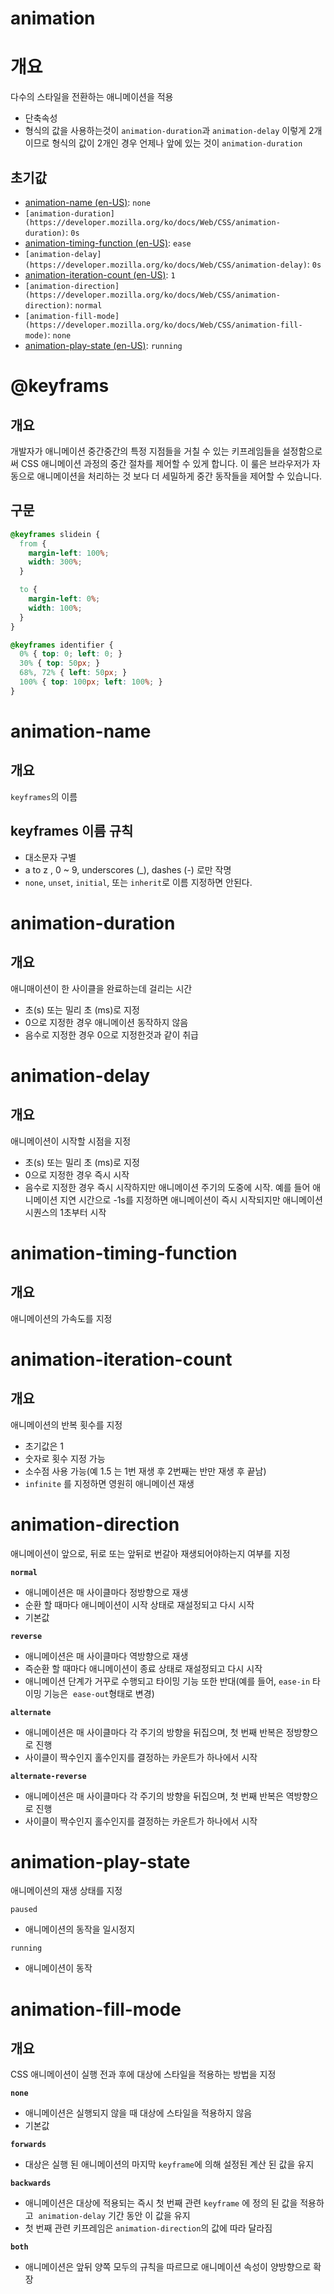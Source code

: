 # animation

# 개요

다수의 스타일을 전환하는 애니메이션을 적용

- 단축속성
- <time> 형식의 값을 사용하는것이 `animation-duration`과 `animation-delay` 이렇게 2개이므로 <time> 형식의 값이 2개인 경우 언제나 앞에 있는 것이 `animation-duration`

## 초기값

- [animation-name (en-US)](https://developer.mozilla.org/en-US/docs/Web/CSS/animation-name): `none`
- `[animation-duration](https://developer.mozilla.org/ko/docs/Web/CSS/animation-duration)`: `0s`
- [animation-timing-function (en-US)](https://developer.mozilla.org/en-US/docs/Web/CSS/animation-timing-function): `ease`
- `[animation-delay](https://developer.mozilla.org/ko/docs/Web/CSS/animation-delay)`: `0s`
- [animation-iteration-count (en-US)](https://developer.mozilla.org/en-US/docs/Web/CSS/animation-iteration-count): `1`
- `[animation-direction](https://developer.mozilla.org/ko/docs/Web/CSS/animation-direction)`: `normal`
- `[animation-fill-mode](https://developer.mozilla.org/ko/docs/Web/CSS/animation-fill-mode)`: `none`
- [animation-play-state (en-US)](https://developer.mozilla.org/en-US/docs/Web/CSS/animation-play-state): `running`

# @keyframs

## 개요

개발자가 애니메이션 중간중간의 특정 지점들을 거칠 수 있는 키프레임들을 설정함으로써 CSS 애니메이션 과정의 중간 절차를 제어할 수 있게 합니다. 이 룰은 브라우저가 자동으로 애니메이션을 처리하는 것 보다 더 세밀하게 중간 동작들을 제어할 수 있습니다.

## 구문

```css
@keyframes slidein {
  from {
    margin-left: 100%;
    width: 300%;
  }

  to {
    margin-left: 0%;
    width: 100%;
  }
}

@keyframes identifier {
  0% { top: 0; left: 0; }
  30% { top: 50px; }
  68%, 72% { left: 50px; }
  100% { top: 100px; left: 100%; }
}
```

# animation-name

## 개요

`keyframes`의 이름

## keyframes 이름 규칙

- 대소문자 구별
- a to z , 0 ~ 9, underscores (_), dashes (-) 로만 작명
- `none`, `unset`, `initial`, 또는 `inherit`로 이름 지정하면 안된다.

# animation-duration

## 개요

애니매이션이 한 사이클을 완료하는데 걸리는 시간

- 초(s) 또는 밀리 초 (ms)로 지정
- 0으로 지정한 경우 애니메이션 동작하지 않음
- 음수로 지정한 경우 0으로 지정한것과 같이 취급

# animation-delay

## 개요

애니메이션이 시작할 시점을 지정

- 초(s) 또는 밀리 초 (ms)로 지정
- 0으로 지정한 경우 즉시 시작
- 음수로 지정한 경우 즉시 시작하지만 애니메이션 주기의 도중에 시작. 예를 들어 애니메이션 지연 시간으로 -1s를 지정하면 애니메이션이 즉시 시작되지만 애니메이션 시퀀스의 1초부터 시작

# animation-timing-function

## 개요

애니메이션의 가속도를 지정

# animation-iteration-count

## 개요

애니메이션의 반복 횟수를 지정

- 초기값은 1
- 숫자로 횟수 지정 가능
- 소수점 사용 가능(예 1.5 는 1번 재생 후 2번째는 반만 재생 후 끝남)
- `infinite` 를 지정하면 영원히 애니메이션 재생

# animation-direction

애니메이션이 앞으로, 뒤로 또는 앞뒤로 번갈아 재생되어야하는지 여부를 지정

**`normal`**

- 애니메이션은 매 사이클마다 정방향으로 재생
- 순환 할 때마다 애니메이션이 시작 상태로 재설정되고 다시 시작
- 기본값

**`reverse`**

- 애니메이션은 매 사이클마다 역방향으로 재생
- 즉순환 할 때마다 애니메이션이 종료 상태로 재설정되고 다시 시작
- 애니메이션 단계가 거꾸로 수행되고 타이밍 기능 또한 반대(예를 들어, `ease-in` 타이밍 기능은  `ease-out`형태로 변경)

**`alternate`**

- 애니메이션은 매 사이클마다 각 주기의 방향을 뒤집으며, 첫 번째 반복은 정방향으로 진행
- 사이클이 짝수인지 홀수인지를 결정하는 카운트가 하나에서 시작

**`alternate-reverse`**

- 애니메이션은 매 사이클마다 각 주기의 방향을 뒤집으며, 첫 번째 반복은 역방향으로 진행
- 사이클이 짝수인지 홀수인지를 결정하는 카운트가 하나에서 시작

# animation-play-state

애니메이션의 재생 상태를 지정

`paused`

- 애니메이션의 동작을 일시정지

`running`

- 애니메이션이 동작

# animation-fill-mode

## 개요

CSS 애니메이션이 실행 전과 후에 대상에 스타일을 적용하는 방법을 지정

**`none`**

- 애니메이션은 실행되지 않을 때 대상에 스타일을 적용하지 않음
- 기본값

**`forwards`**

- 대상은 실행 된 애니메이션의 마지막 `keyframe`에 의해 설정된 계산 된 값을 유지

**`backwards`**

- 애니메이션은 대상에 적용되는 즉시 첫 번째 관련 `keyframe` 에 정의 된 값을 적용하고  `animation-delay` 기간 동안 이 값을 유지
- 첫 번째 관련 키프레임은 `animation-direction`의 값에 따라 달라짐

**`both`**

- 애니메이션은 앞뒤 양쪽 모두의 규칙을 따르므로 애니메이션 속성이 양방향으로 확장